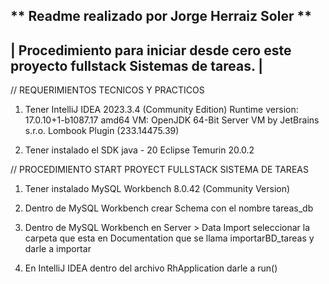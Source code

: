 
**                 Readme realizado por Jorge Herraiz Soler                   **
---------------------------------------------------------------------------------------------------------
|      Procedimiento para iniciar desde cero este proyecto fullstack Sistemas de tareas.       |
---------------------------------------------------------------------------------------------------------


// REQUERIMIENTOS  TECNICOS  Y  PRACTICOS

1. Tener IntelliJ IDEA 2023.3.4 (Community Edition)
   Runtime version: 17.0.10+1-b1087.17 amd64
   VM: OpenJDK 64-Bit Server VM by JetBrains s.r.o.
   Lombook Plugin (233.14475.39)
 
2. Tener instalado el SDK java -  20 Eclipse Temurin 20.0.2



// PROCEDIMIENTO  START   PROYECT   FULLSTACK   SISTEMA DE TAREAS 

1. Tener instalado MySQL Workbench 8.0.42  (Community Version)

2. Dentro de MySQL Workbench crear Schema con el nombre tareas_db

3. Dentro de MySQL Workbench en Server > Data Import  seleccionar la carpeta que esta en Documentation que se llama importarBD_tareas y darle a importar

4. En IntelliJ IDEA dentro del archivo RhApplication darle a run()
